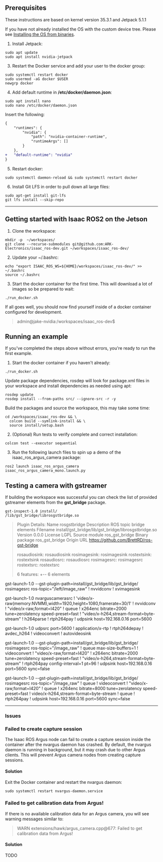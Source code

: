 ## Prerequisites
These instructions are based on kernel version 35.3.1 and Jetpack 5.1.1

If you have not already installed the OS with the custom device tree. Please see [Installing the OS from binaries](https://github.com/ARK-Electronics/ark_jetson_core#installing-the-os-from-binaries).

1. Install Jetpack:
```
sudo apt update
sudo apt install nvidia-jetpack
```

3. Restart the Docker service and add your user to the docker group:
```
sudo systemctl restart docker
sudo usermod -aG docker $USER
newgrp docker
```

4. Add default runtime in **/etc/docker/daemon.json**:
```
sudo apt install nano
sudo nano /etc/docker/daemon.json
```
Insert the following:
```diff
{
    "runtimes": {
        "nvidia": {
            "path": "nvidia-container-runtime",
            "runtimeArgs": []
        }
    },
+   "default-runtime": "nvidia"
}
```

5. Restart docker:
```
sudo systemctl daemon-reload && sudo systemctl restart docker
```

6. Install Git LFS in order to pull down all large files:
```
sudo apt-get install git-lfs
git lfs install --skip-repo
```

---

## Getting started with Isaac ROS2 on the Jetson

1. Clone the workspace:
```
mkdir -p  ~/workspaces/
git clone --recurse-submodules git@github.com:ARK-Electronics/isaac_ros-dev.git ~/workspaces/isaac_ros-dev/
```

2. Update your ~/.bashrc:
```
echo "export ISAAC_ROS_WS=${HOME}/workspaces/isaac_ros-dev/" >> ~/.bashrc
source ~/.bashrc
```

3. Start the docker container for the first time. This will download a lot of images so be prepared to wait:
```
./run_docker.sh
```

If all goes well, you should now find yourself inside of a docker container configured for development.
> admin@jake-nvidia:/workspaces/isaac_ros-dev$

## Running an example
If you've completed the steps above without errors, you're ready to run the first example.

1. Start the docker container if you haven't already:
```
./run_docker.sh
```
Update package dependencies, rosdep will look for package.xml files in your workspace and install dependencies as needed using apt:
```
rosdep update
rosdep install --from-paths src/ --ignore-src -r -y
```
Build the packages and source the workspace, this may take some time:
```
cd /workspaces/isaac_ros-dev && \
  colcon build --symlink-install && \
  source install/setup.bash
```

2. (Optional) Run tests to verify complete and correct installation:
```
colcon test --executor sequential
```

3. Run the following launch files to spin up a demo of the isaac_ros_argus_camera package:
```
ros2 launch isaac_ros_argus_camera isaac_ros_argus_camera_mono.launch.py
```

## Testing a camera with gstreamer

If building the workspace was successful you can check the list of provided gstreamer elements from the **gst_bridge** package.
```
gst-inspect-1.0 install/
/lib/gst_bridge/librosgstbridge.so
```
> Plugin Details:
>   Name                     rosgstbridge
>   Description              ROS topic bridge elements
>   Filename                 install/gst_bridge/lib/gst_bridge/librosgstbridge.so
>   Version                  0.0.0
>   License                  LGPL
>   Source module            ros_gst_bridge
>   Binary package           ros_gst_bridge
>   Origin URL               https://github.com/BrettRD/ros-gst-bridge
>
>   rosaudiosink: rosaudiosink
>   rosimagesink: rosimagesink
>   rostextsink: rostextsink
>   rosaudiosrc: rosaudiosrc
>   rosimagesrc: rosimagesrc
>   rostextsrc: rostextsrc
>
>   6 features:
>   +-- 6 elements


<!-- ros source -->
gst-launch-1.0 --gst-plugin-path=install/gst_bridge/lib/gst_bridge/ rosimagesrc ros-topic="/left/image_raw" ! nvvidconv ! xvimagesink

<!-- Host -->
gst-launch-1.0 nvarguscamerasrc ! 'video/x-raw(memory:NVMM),width=1920,height=1080,framerate=30/1' ! nvvidconv ! "video/x-raw,format=I420" ! queue ! x264enc bitrate=2000 tune=zerolatency speed-preset=fast ! "video/x-h264,stream-format=byte-stream" ! h264parse ! rtph264pay ! udpsink host=192.168.0.16 port=5600
<!-- Client -->
gst-launch-1.0 udpsrc port=5600 ! application/x-rtp ! rtph264depay ! avdec_h264 ! videoconvert ! autovideosink


<!-- works -->
gst-launch-1.0 --gst-plugin-path=install/gst_bridge/lib/gst_bridge/ rosimagesrc ros-topic="/image_raw" ! queue max-size-buffers=1 ! videoconvert ! "video/x-raw,format=I420" ! x264enc bitrate=2000 tune=zerolatency speed-preset=fast ! "video/x-h264,stream-format=byte-stream" ! rtph264pay config-interval=1 pt=96 ! udpsink host=192.168.0.16 port=5600 sync=false


gst-launch-1.0 --gst-plugin-path=install/gst_bridge/lib/gst_bridge/ rosimagesrc ros-topic="/image_raw" ! queue ! videoconvert ! "video/x-raw,format=I420" ! queue ! x264enc bitrate=8000 tune=zerolatency speed-preset=fast ! video/x-h264,stream-format=byte-stream ! queue ! rtph264pay ! udpsink host=192.168.0.16 port=5600 sync=false


---

### Issues

### Failed to create capture session
The Isaac ROS Argus node can fail to create a capture session inside the container after the nvargus daemon has crashed. By default, the  nvargus daemon is running in background, but it may crash due to other Argus clients. This will prevent Argus camera nodes from creating  capture sessions.
#### Solution
Exit the Docker container and restart the nvargus daemon:
```
sudo systemctl restart nvargus-daemon.service
```

### Failed to get calibration data from Argus!
If there is no available calibration data for an Argus camera, you will see warning messages similar to:
> WARN  extensions/hawk/argus_camera.cpp@677: Failed to get calibration data from Argus!
#### Solution
TODO
